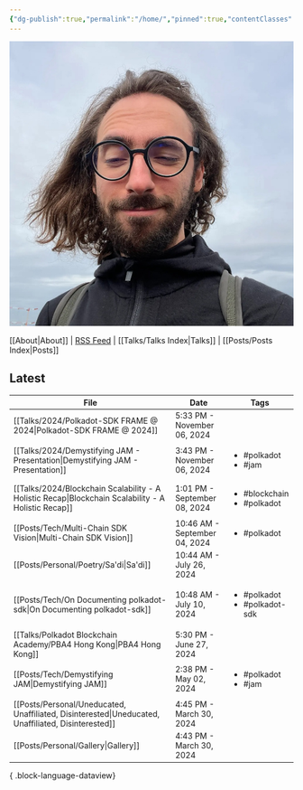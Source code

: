 ```yaml
---
{"dg-publish":true,"permalink":"/home/","pinned":true,"contentClasses":"homepage","tags":["gardenEntry"],"created":"2024-03-24T10:35:09.000+00:00","updated":"2024-09-20T10:15:47.683+01:00"}
---
```


![Screenshot 2023-11-01 at 21.21.06.jpeg|300](/img/user/resources/Screenshot%202023-11-01%20at%2021.21.06.jpeg)

[[About\|About]] | [RSS Feed](./feed.xml) | [[Talks/Talks Index\|Talks]] | [[Posts/Posts Index\|Posts]]

## Latest 
| File                                                                                                   | Date                          | Tags                                              |
| ------------------------------------------------------------------------------------------------------ | ----------------------------- | ------------------------------------------------- |
| [[Talks/2024/Polkadot-SDK FRAME @ 2024\|Polkadot-SDK FRAME @ 2024]]                                 | 5:33 PM - November 06, 2024   | <ul></ul>                                         |
| [[Talks/2024/Demystifying JAM - Presentation\|Demystifying JAM - Presentation]]                     | 3:43 PM - November 06, 2024   | <ul><li>#polkadot</li><li>#jam</li></ul>          |
| [[Talks/2024/Blockchain Scalability - A Holistic Recap\|Blockchain Scalability - A Holistic Recap]] | 1:01 PM - September 08, 2024  | <ul><li>#blockchain</li><li>#polkadot</li></ul>   |
| [[Posts/Tech/Multi-Chain SDK Vision\|Multi-Chain SDK Vision]]                                       | 10:46 AM - September 04, 2024 | <ul><li>#polkadot</li></ul>                       |
| [[Posts/Personal/Poetry/Sa'di\|Sa'di]]                                                              | 10:44 AM - July 26, 2024      | <ul></ul>                                         |
| [[Posts/Tech/On Documenting polkadot-sdk\|On Documenting polkadot-sdk]]                             | 10:48 AM - July 10, 2024      | <ul><li>#polkadot</li><li>#polkadot-sdk</li></ul> |
| [[Talks/Polkadot Blockchain Academy/PBA4 Hong Kong\|PBA4 Hong Kong]]                                | 5:30 PM - June 27, 2024       | <ul></ul>                                         |
| [[Posts/Tech/Demystifying JAM\|Demystifying JAM]]                                                   | 2:38 PM - May 02, 2024        | <ul><li>#polkadot</li><li>#jam</li></ul>          |
| [[Posts/Personal/Uneducated, Unaffiliated, Disinterested\|Uneducated, Unaffiliated, Disinterested]] | 4:45 PM - March 30, 2024      | <ul></ul>                                         |
| [[Posts/Personal/Gallery\|Gallery]]                                                                 | 4:43 PM - March 30, 2024      | <ul></ul>                                         |

{ .block-language-dataview}

